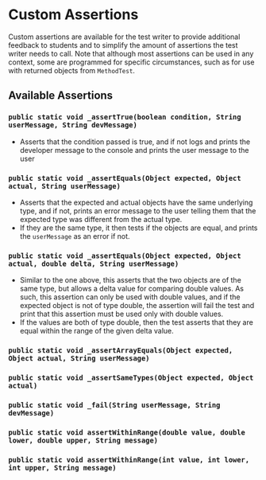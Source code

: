 # Custom Assertions

Custom assertions are available for the test writer to provide additional feedback to students and to simplify the amount
of assertions the test writer needs to call. Note that although most assertions can be used in any context, some are
programmed for specific circumstances, such as for use with returned objects from `MethodTest`. 

## Available Assertions

### `public static void _assertTrue(boolean condition, String userMessage, String devMessage)`

- Asserts that the condition passed is true, and if not logs and prints the developer message to the console and prints
the user message to the user

### `public static void _assertEquals(Object expected, Object actual, String userMessage)`

- Asserts that the expected and actual objects have the same underlying type, and if not, prints an error message to the 
user telling them that the expected type was different from the actual type. 
- If they are the same type, it then tests if the objects are equal, and prints the `userMessage` as an error if not.

### `public static void _assertEquals(Object expected, Object actual, double delta, String userMessage)`
- Similar to the one above, this asserts that the two objects are of the same type, but allows a delta value for comparing
double values. As such, this assertion can only be used with double values, and if the expected object is not of type
double, the assertion will fail the test and print that this assertion must be used only with double values. 
- If the values are both of type double, then the test asserts that they are equal within the range of the given delta value.

### `public static void _assertArrayEquals(Object expected, Object actual, String userMessage)`

### `public static void _assertSameTypes(Object expected, Object actual)`

### `public static void _fail(String userMessage, String devMessage)`

### `public static void assertWithinRange(double value, double lower, double upper, String message)`

### `public static void assertWithinRange(int value, int lower, int upper, String message)`